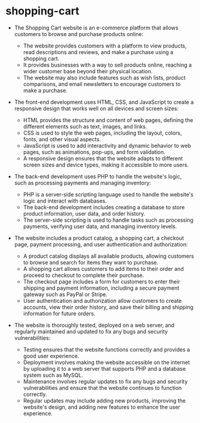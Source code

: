 # shopping-cart

- The Shopping Cart website is an e-commerce platform that allows customers to browse and purchase products online:

    - The website provides customers with a platform to view products, read descriptions and reviews, and make a purchase using a shopping cart.
    - It provides businesses with a way to sell products online, reaching a wider customer base beyond their physical location.
    - The website may also include features such as wish lists, product comparisons, and email newsletters to encourage customers to make a purchase.
    
- The front-end development uses HTML, CSS, and JavaScript to create a responsive design that works well on all devices and screen sizes:

    - HTML provides the structure and content of web pages, defining the different elements such as text, images, and links.
    - CSS is used to style the web pages, including the layout, colors, fonts, and other visual aspects.
    - JavaScript is used to add interactivity and dynamic behavior to web pages, such as animations, pop-ups, and form validation.
    - A responsive design ensures that the website adapts to different screen sizes and device types, making it accessible to more users.
    
- The back-end development uses PHP to handle the website's logic, such as processing payments and managing inventory:

    - PHP is a server-side scripting language used to handle the website's logic and interact with databases.
    - The back-end development includes creating a database to store product information, user data, and order history.
    - The server-side scripting is used to handle tasks such as processing payments, verifying user data, and managing inventory levels.
    
- The website includes a product catalog, a shopping cart, a checkout page, payment processing, and user authentication and authorization:

    - A product catalog displays all available products, allowing customers to browse and search for items they want to purchase.
    - A shopping cart allows customers to add items to their order and proceed to checkout to complete their purchase.
    - The checkout page includes a form for customers to enter their shipping and payment information, including a secure payment gateway such as PayPal or Stripe.
    - User authentication and authorization allow customers to create accounts, view their order history, and save their billing and shipping information for future orders.
    
- The website is thoroughly tested, deployed on a web server, and regularly maintained and updated to fix any bugs and security vulnerabilities:

    - Testing ensures that the website functions correctly and provides a good user experience.
    - Deployment involves making the website accessible on the internet by uploading it to a web server that supports PHP and a database system such as MySQL.
    - Maintenance involves regular updates to fix any bugs and security vulnerabilities and ensure that the website continues to function correctly.
    - Regular updates may include adding new products, improving the website's design, and adding new features to enhance the user experience.
